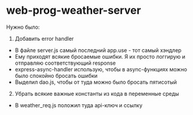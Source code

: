 # web-prog-weather-server
Нужно было:
1. Добавить error handler
- В файле server.js самый последний app.use - тот самый хэндлер
- Ему приходят всякие бросаемые ошибки. Я их просто логгирую и отправляю соответствующий response
- express-async-handler использую, чтобы в async-функциях можно было спокойно бросать ошибки
- Выделил dao.js, чтобы от туда можно было бросать пятисотый
2. Убрать всякие важные константы из кода в переменные среды
- В weather_req.js положил туда api-ключ и ссылку
